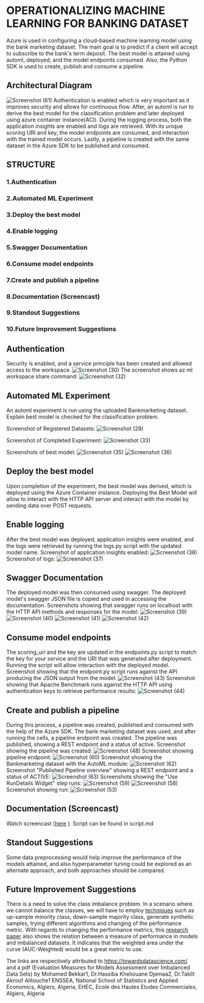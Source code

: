    # OPERATIONALIZING MACHINE LEARNING FOR BANKING DATASET

Azure is used in configuring a cloud-based machine learning model using the bank marketing dataset. The main goal is to predict if a client will accept to subscribe to the bank's term deposit. The best model is attained using automl, deployed, and the model endpoints consumed. Also, the Python SDK is used to create, publish and consume a pipeline.

## Architectural Diagram

![Screenshot (61)](https://user-images.githubusercontent.com/48255327/159686354-4f97b3a4-928b-4715-9ce0-947a367ed4cd.png)
Authentication is enabled which is very important as it improves security and allows for continuous flow. After, an automl is run to derive the best model for the classification problem and later deployed using azure container instance(ACI). During the logging process, both the application insights are enabled and logs are retrieved. With its unique scoring URI and key, the model endpoints are consumed, and interaction with the trained model occurs. Lastly, a pipeline is created with the same dataset in the Azure SDK to be published and consumed.

## STRUCTURE
### 1.Authentication
### 2.Automated ML Experiment
### 3.Deploy the best model
### 4.Enable logging
### 5.Swagger Documentation
### 6.Consume model endpoints
### 7.Create and publish a pipeline
### 8.Documentation (Screencast)
### 9.Standout Suggestions
### 10.Future Improvement Suggestions

## Authentication
Security is enabled, and a service principle has been created and allowed access to the workspace.
![Screenshot (30)](https://user-images.githubusercontent.com/48255327/159693112-60360588-c86d-4383-867c-c100f49f27cc.png)
The screenshot shows az ml workspace share command:
![Screenshot (32)](https://user-images.githubusercontent.com/48255327/159693185-514bfac9-007b-4a36-badf-b17eda950879.png)

## Automated ML Experiment
An automl experiment is run using the uploaded Bankmarketing dataset. Explain best model is checked for the classification problem.

Screenshot of Registered Datasets:
![Screenshot (29)](https://user-images.githubusercontent.com/48255327/159694544-34d29fe9-4347-4cea-824f-28b590237fef.png)

Screenshot of Completed Experiment:
![Screenshot (33)](https://user-images.githubusercontent.com/48255327/159694878-d9b8a866-7989-4580-bb66-39f47d10ac86.png)

Screenshots of best model:
![Screenshot (35)](https://user-images.githubusercontent.com/48255327/159695508-65d93ff5-4232-4847-b8c8-535a63928b35.png)
![Screenshot (36)](https://user-images.githubusercontent.com/48255327/159696269-b113ffb4-9233-49b1-bdb2-f9efad1055d9.png)

## Deploy the best model
Upon completion of the experiment, the best model was derived, which is deployed using the Azure Container instance. Deploying the Best Model will allow to interact with the HTTP API server and interact with the model by sending data over POST requests.

## Enable logging
After the best model was deployed, application insights were enabled, and the logs were retrieved by running the logs.py script with the updated model name.
Screenshot of application insights enabled:
![Screenshot (38)](https://user-images.githubusercontent.com/48255327/159697660-cf7b4ce1-4135-4782-a330-8d6afa185679.png)
Screenshot of logs:
![Screenshot (37)](https://user-images.githubusercontent.com/48255327/159698174-0508bb0d-49ad-43bf-aa3d-2b24ee9282ea.png)

## Swagger Documentation
The deployed model was then consumed using swagger. The deployed model's swagger JSON file is copied and used in accessing the documentation.
Screenshots showing that swagger runs on localhost with the HTTP API methods and responses for the model:
![Screenshot (39)](https://user-images.githubusercontent.com/48255327/159699413-cd09df0d-55e7-438c-8da8-fb793f100d88.png)
![Screenshot (40)](https://user-images.githubusercontent.com/48255327/159699443-3608a0d7-7adc-4d58-a55e-e6c8fdeb6adc.png)
![Screenshot (41)](https://user-images.githubusercontent.com/48255327/159699456-011cdba5-edf7-41e6-8397-aefb455d03c2.png)
![Screenshot (42)](https://user-images.githubusercontent.com/48255327/159699483-a20e0ae2-a461-42d3-9ff2-4bf1a41ecb62.png)

## Consume model endpoints
The scoring_uri and the key are updated in the endpoints.py script to match the key for your service and the URI that was generated after deployment. Running the script will allow interaction with the deployed model.
Screenshot showing that the endpoint.py script runs against the API producing the JSON output from the model:
![Screenshot (43)](https://user-images.githubusercontent.com/48255327/159700502-19df6742-db9b-40c7-b4df-05e1486bc800.png)
Screenshot showing that Apache Benchmark runs against the HTTP API using authentication keys to retrieve performance results:
![Screenshot (44)](https://user-images.githubusercontent.com/48255327/159700538-221e29d8-aa50-46e9-b784-2e55c235fb83.png)

## Create and publish a pipeline
During this process, a pipeline was created, published and consumed with the help of the Azure SDK. The bank marketing dataset was used, and after running the cells, a pipeline endpoint was created. The pipeline was published, showing a REST endpoint and a status of active.
Screenshot showing the pipeline was created:
![Screenshot (48)](https://user-images.githubusercontent.com/48255327/159702611-ae70ab84-4e20-4987-b660-d8d222407ab6.png)
Screenshot showing pipeline endpoint:
![Screenshot (60)](https://user-images.githubusercontent.com/48255327/159703038-644ca2c2-e182-429e-a768-6fea4be79a86.png)
Screenshot showing the Bankmarketing dataset with the AutoML module:
![Screenshot (62)](https://user-images.githubusercontent.com/48255327/159704289-063f8a76-047e-4cc9-894e-896412d01176.png)
Screenshot "Published Pipeline overview" showing a REST endpoint and a status of ACTIVE:
![Screenshot (63)](https://user-images.githubusercontent.com/48255327/159704537-fb551a60-612b-4795-83ae-96935971e829.png)
Screenshots showing the "Use RunDetails Widget" step runs:
![Screenshot (59)](https://user-images.githubusercontent.com/48255327/159704875-1a67e11e-724c-4cd5-89a2-49376b682a54.png)
![Screenshot (58)](https://user-images.githubusercontent.com/48255327/159704942-53ee2650-a4cf-46c0-ad61-ddcbcea73598.png)
Screenshot showing run:
![Screenshot (53)](https://user-images.githubusercontent.com/48255327/159705286-8c678ab1-d50e-4363-87fa-f14daec1e906.png)

## Documentation (Screencast)
Watch screencast ([here](https://youtu.be/m_rG0q5dr90) ). 
Script can be found in script.md

## Standout Suggestions
Some data preprocessing would help improve the performance of the models attained, and also hyperparameter tuning could be explored as an alternate approach, and both approaches should be compared.

## Future Improvement Suggestions
There is a need to solve the class imbalance problem. In a scenario where we cannot balance the classes, we will have to employ [techniques](https://towardsdatascience.com/class-imbalance-a-classification-headache-1939297ff4a4) such as up-sample
minority class, down-sample majority class, generate synthetic samples, trying different algorithms and changing of the performance metric. With regards to
changing the performance metrics, this [research paper](https://core.ac.uk/download/pdf/234677037.pdf) also shows the relation between a measure of performance in models and imbalanced datasets. It indicates that the weighted area under the curve (AUC-Weighted) would be a great metric to use.



The links are respectively attributed to https://towardsdatascience.com/ and a pdf (Evaluation Measures for Models Assessment over Imbalanced Data Sets) by Mohamed Bekkar1, Dr.Hassiba Kheliouane Djemaa2, Dr.Taklit Akrouf Alitouche1
ENSSEA, National School of Statistics and Applied Economics, Algiers, Algeria,
EHEC, Ecole des Hautes Etudes Commerciales, Algiers, Algeria

